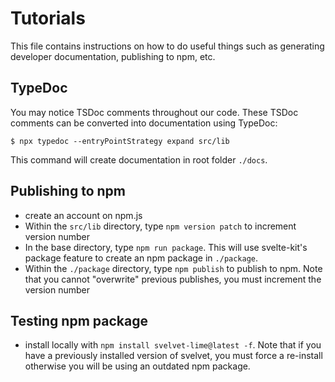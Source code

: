 # Tutorials

This file contains instructions on how to do useful things such as generating developer documentation, publishing to npm, etc.

## TypeDoc

You may notice TSDoc comments throughout our code. These TSDoc comments can be converted into documentation using TypeDoc:

```
$ npx typedoc --entryPointStrategy expand src/lib
```

This command will create documentation in root folder `./docs`.

## Publishing to npm

- create an account on npm.js
- Within the `src/lib` directory, type `npm version patch` to increment version number
- In the base directory, type `npm run package`. This will use svelte-kit's package feature to create an npm package in `./package`.
- Within the `./package` directory, type `npm publish` to publish to npm. Note that you cannot "overwrite" previous publishes, you must increment the version number

## Testing npm package

- install locally with `npm install svelvet-lime@latest -f`. Note that if you have a previously installed version of svelvet, you must force a re-install otherwise you will be using an outdated npm package.
